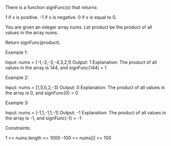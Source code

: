 There is a function signFunc(x) that returns:


1 if x is positive.
-1 if x is negative.
0 if x is equal to 0.


You are given an integer array nums. Let product be the product of all values
in the array nums.

Return signFunc(product).


Example 1:


Input: nums = [-1,-2,-3,-4,3,2,1]
Output: 1
Explanation: The product of all values in the array is 144, and signFunc(144)
= 1


Example 2:


Input: nums = [1,5,0,2,-3]
Output: 0
Explanation: The product of all values in the array is 0, and signFunc(0) =
0


Example 3:


Input: nums = [-1,1,-1,1,-1]
Output: -1
Explanation: The product of all values in the array is -1, and signFunc(-1) =
-1



Constraints:


1 <= nums.length <= 1000
-100 <= nums[i] <= 100




